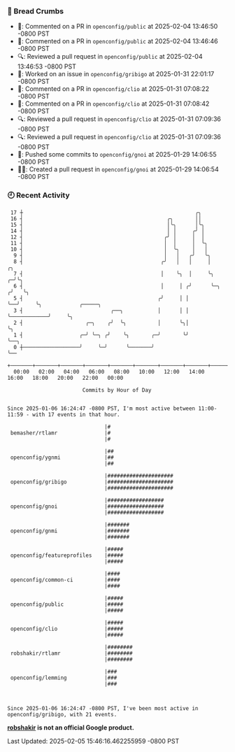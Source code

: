 ### 🍞 Bread Crumbs

 * 💬: Commented on a PR in  `openconfig/public` at 2025-02-04 13:46:50 -0800 PST
 * 💬: Commented on a PR in  `openconfig/public` at 2025-02-04 13:46:46 -0800 PST
 * 🔍: Reviewed a pull request in  `openconfig/public` at 2025-02-04 13:46:53 -0800 PST
 * 👀: Worked on an issue in `openconfig/gribigo` at 2025-01-31 22:01:17 -0800 PST
 * 💬: Commented on a PR in  `openconfig/clio` at 2025-01-31 07:08:22 -0800 PST
 * 💬: Commented on a PR in  `openconfig/clio` at 2025-01-31 07:08:42 -0800 PST
 * 🔍: Reviewed a pull request in  `openconfig/clio` at 2025-01-31 07:09:36 -0800 PST
 * 🔍: Reviewed a pull request in  `openconfig/clio` at 2025-01-31 07:09:36 -0800 PST
 * 🚢: Pushed some commits to `openconfig/gnoi` at 2025-01-29 14:06:55 -0800 PST
 * ✍🏼: Created a pull request in `openconfig/gnoi` at 2025-01-29 14:06:54 -0800 PST

### 🕘 Recent Activity
```
 17 ┼                                                       ╭╮
 16 ┤                                              ╭╮       ││
 15 ┤                                              │╰╮      │╰╮
 14 ┤                                              │ │     ╭╯ │
 12 ┤                                             ╭╯ │     │  │
 11 ┤                                             │  │     │  ╰╮
 10 ┤                                             │  ╰╮    │   │
  9 ┤                                             │   │   ╭╯   ╰╮
  8 ┤                                            ╭╯   │   │     │        ╭╮
  7 ┤                                            │    ╰╮  │     ╰╮     ╭─╯╰╮
  6 ┤                                            │     │ ╭╯      ╰─╮  ╭╯   ╰╮
  5 ┤                                           ╭╯     │ │         ╰──╯     ╰╮            ╭─────╮
  3 ┤                            ╭──╮           │      │ │                   ╰────────────╯     ╰╮
  2 ┤                    ╭─╮    ╭╯  ╰╮          │      ╰╮│                                       ╰╮
  1 ┤                  ╭─╯ ╰─╮ ╭╯    ╰╮       ╭─╯       ╰╯                                        ╰──╮
  0 ┼──────────────────╯     ╰─╯      ╰───────╯                                                      ╰──
    +───────+───────+───────+───────+───────+───────+───────+───────+───────+───────+───────+───────+────
  00:00   02:00   04:00   06:00   08:00   10:00   12:00   14:00   16:00   18:00   20:00   22:00   00:00   

						Commits by Hour of Day


Since 2025-01-06 16:24:47 -0800 PST, I'm most active between 11:00-11:59 - with 17 events in that hour.

```



```
                               |#
 bemasher/rtlamr               |#
                               |#

                               |##
 openconfig/ygnmi              |##
                               |##

                               |#####################
 openconfig/gribigo            |#####################
                               |#####################

                               |##################
 openconfig/gnoi               |##################
                               |##################

                               |#######
 openconfig/gnmi               |#######
                               |#######

                               |#####
 openconfig/featureprofiles    |#####
                               |#####

                               |####
 openconfig/common-ci          |####
                               |####

                               |#####
 openconfig/public             |#####
                               |#####

                               |#####
 openconfig/clio               |#####
                               |#####

                               |########
 robshakir/rtlamr              |########
                               |########

                               |###
 openconfig/lemming            |###
                               |###



Since 2025-01-06 16:24:47 -0800 PST, I've been most active in openconfig/gribigo, with 21 events.

```
**[robshakir](mailto:robjs@google.com) is not an official Google product.**  


Last Updated: 2025-02-05 15:46:16.462255959 -0800 PST
